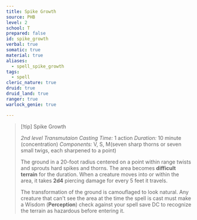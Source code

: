 ```yaml
---
title: Spike Growth
source: PHB
level: 2
school: T
prepared: false
id: spike_growth
verbal: true
somatic: true
material: true
aliases:
  - spell_spike_growth
tags:
  - spell
cleric_nature: true
druid: true
druid_land: true
ranger: true
warlock_genie: true

---
```

>[!tip] Spike Growth
>
> *2nd level Transmutaion*
> *Casting Time:* 1 action
> *Duration:* 10 minute (concentration)
> *Components:* V, S, M(seven sharp thorns or seven small twigs, each sharpened to a point)
>
>The ground in a 20-foot radius centered on a point within range twists and sprouts hard spikes and thorns. The area becomes **difficult terrain** for the duration. When a creature moves into or within the area, it takes **2d4** piercing damage for every 5 feet it travels.
>
>The transformation of the ground is camouflaged to look natural. Any creature that can't see the area at the time the spell is cast must make a Wisdom (**Perception**) check against your spell save DC to recognize the terrain as hazardous before entering it.
>

